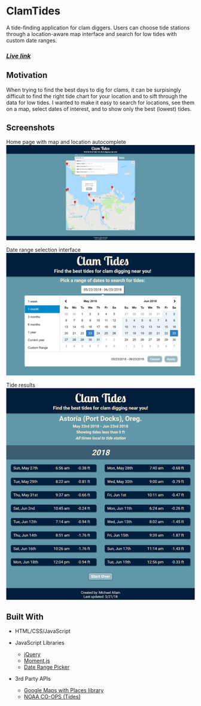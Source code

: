 # ClamTides

A tide-finding application for clam diggers. Users can choose tide stations through a location-aware map interface and search for low tides with custom date ranges.

### **_[Live link](https://fastlain.github.io/ClamTides/)_**

## Motivation

When trying to find the best days to dig for clams, it can be surpisingly difficult to find the right tide chart for your location and to sift through the data for low tides. I wanted to make it easy to search for locations, see them on a map, select dates of interest, and to show only the best (lowest) tides.

## Screenshots
Home page with map and location autocomplete
![Map showing autocomplete search](screenshots/MapAutocomplete.PNG)

Date range selection interface
![Date selection](screenshots/dateSelection.PNG)

Tide results
![Tide Results](screenshots/results.PNG)

## Built With

* HTML/CSS/JavaScript

* JavaScript Libraries
    * [jQuery](http://jquery.com/)
    * [Moment.js](https://momentjs.com/)
    * [Date Range Picker](http://www.daterangepicker.com/)

* 3rd Party APIs
    * [Google Maps with Places library](https://developers.google.com/maps/documentation/javascript/tutorial)
    * [NOAA CO-OPS (Tides)](https://tidesandcurrents.noaa.gov/api/)